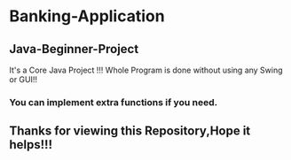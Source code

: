 # Banking-Application
## Java-Beginner-Project
It's a Core Java Project !!!
Whole Program is done without using any Swing or GUI!!
### You can implement extra functions if you need.


## Thanks for viewing this Repository,Hope it helps!!!
